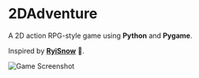 # 2DAdventure

A 2D action RPG-style game using **Python** and **Pygame**.

Inspired by **[RyiSnow](https://www.youtube.com/@RyiSnow)** 🖤.

![Game Screenshot](https://github.com/user-attachments/assets/a5cdd306-5c44-4d2c-89a7-c733ffbaf2b4)
